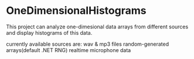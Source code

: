 # OneDimensionalHistograms
This project can analyze one-dimesional data arrays from different sources and display histograms of this data.

currently available sources are:
  wav & mp3 files
  random-generated arrays(default .NET RNG)
  realtime microphone data

